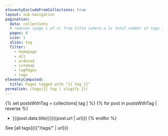 ```yaml
---
eleventyExcludeFromCollections: true
layout: sub-navigation
pagination:
  data: collections
  # removes (page 1 of n) from title (where n is total number of tags in use)
  pages: 0 
  size: 1
  alias: tag
  filter:
    - homepage
    - all
    - ordered
    - sitemap
    - tagPages
    - tags
eleventyComputed:
  title: Pages tagged with "{{ tag }}"
permalink: /tags/{{ tag | slugify }}/
---
```


{% set postsWithTag = collections[ tag ] %}
{% for post in postsWithTag | reverse %}
- [{{post.data.title}}]({{post.url | url}})
{% endfor %}

See [all tags]({{"/tags/" | url}})
